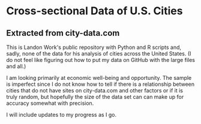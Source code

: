 # Cross-sectional Data of U.S. Cities
## Extracted from city-data.com

This is Landon Work's public repository with Python and R scripts
and, sadly, none of the data for his analysis of cities across
the United States. (I do not feel like figuring out how to put my
data on GitHub with the large files and all.)

I am looking primarily at economic well-being and opportunity. The sample
is imperfect since I do not know how to tell if there is a relationship
between cities that do not have sites on city-data.com and other factors
or if it is truly random, but hopefully the size of the data set can
can make up for accuracy somewhat with precision.

I will include updates to my progress as I go.
